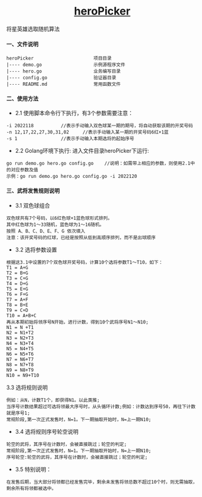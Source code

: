 # <h1 align="center">[heroPicker](https://github.com/yueqi-jiangxing/heroPicker)</h1>

将星英雄选取随机算法

#### 一、文件说明

    heroPicker                      项目目录
    |---- demo.go                   示例源程序文件
    |---- hero.go                   业务编写目录
    |---- config.go                 验证器目录
    |---- README.md                 常用函数文件

#### 二、使用方法

+ 2.1 使用脚本命令行下执行，有3个参数需要注意：
```
-i 2022118			//表示手动输入双色球某一期的期号，将自动获取该期的开奖号码
-n 12,17,22,27,30,31,02		//表示手动输入某一期的开奖号码6红+1蓝
-s 1				//表示手动输入本期选将的起始序号
```

+ 2.2 Golang环境下执行: 进入文件目录heroPicker下运行: 
```
go run demo.go hero.go config.go	//说明：如需带上相应的参数，则使用2.1中的对应参数及值
示例：go run demo.go hero.go config.go -i 2022120
```

#### 三、武将发售规则说明

+ 3.1 双色球组合
```
双色球共有7个号码，以6红色球+1蓝色球形式排列。
其中红色球为1～33随机，蓝色球为1～16随机。
按照 A、B、C、D、E、F、G 依次填入
注意：该开奖号码的红球，已经是按照从低到高顺序排列，而不是出球顺序
```

+ 3.2 选将参数设置
```
根据这3.1中设置的7个双色球开奖号码，计算10个选将参数T1～T10，如下：
T1 = A+G
T2 = B+G
T3 = C+G
T4 = D+G
T5 = E+G
T6 = F+G
T7 = A+F
T8 = B+E
T9 = C+D
T10 = A+B+C
再从本期初始将领序号N开始，进行计数，得到10个武将序号N1～N10;
N1 = N +T1
N2 = N1+T2
N3 = N2+T3
N4 = N3+T4
N5 = N4+T5
N6 = N5+T6
N7 = N6+T7
N8 = N7+T8
N9 = N8+T9
N10 = N9+T10
```

3.3 选将规则说明
```
例如：从N，计数T1个，即获得N1。以此类推;
当序号计数结果超过可选将领最大序号时，从头循环计数;例如：计数达到序号50，再往下计数就是序号1;
常规阶段,第一次正式发售时，N=1。下一期抽取开始时，N=上一期N10;
```

+ 3.4 选将规则序号轮空说明
```
轮空的武将，其序号在计数时，会被直接跳过；轮空的判定;
常规阶段,第一次正式发售时，N=1。下一期抽取开始时，N=上一期N10;
序号轮空:轮空的武将，其序号在计数时，会被直接跳过；轮空的判定;
```

+ 3.5 特别说明：
```
在发售后期，当大部分将领都已经发售完毕，剩余未发售将领总数不超过10个时，则无需抽取，剩余所有将领都被选中。
```

<br>
